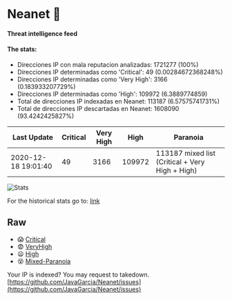 # Neanet :hocho:
#### Threat intelligence feed
#### The stats:

- Direcciones IP con mala reputacion analizadas: 1721277 (100%)
- Direcciones IP determinadas como 'Critical':  49 (0.00284672368248%)
- Direcciones IP determinadas como 'Very High':  3166 (0.183933207729%)
- Direcciones IP determinadas como 'High':  109972 (6.3889774859)
- Total de direcciones IP indexadas en Neanet:  113187 (6.57575741731%)
- Total de direcciones IP descartadas en Neanet:  1608090 (93.4242425827%)

| Last Update | Critical | Very High | High | Paranoia |
| --- | --- | --- | --- | --- |
| 2020-12-18 19:01:40 | 49 | 3166 | 109972 | 113187 mixed list (Critical + Very High + High)|

![Stats](https://docs.google.com/spreadsheets/d/e/2PACX-1vSnaNMIXVabIpDJjufMlzH7poXnshF3mgd8Is1g9ytUEzVsP5my4Trn8f-xkoLLQ38xpL3HtmUexLo6/pubchart?oid=501124687&format=image)

For the historical stats go to: [link](/stats.csv)
## Raw
- :scream: [Critical](https://raw.githubusercontent.com/JavaGarcia/Neanet/master/blacklists/neanet_critical.txt)
- :fearful: [VeryHigh](https://raw.githubusercontent.com/JavaGarcia/Neanet/master/blacklists/neanet_veryHigh.txtt)
- :frowning: [High](https://raw.githubusercontent.com/JavaGarcia/Neanet/master/blacklists/neanet_high.txt)
- :dizzy_face: [Mixed-Paranoia](https://raw.githubusercontent.com/JavaGarcia/Neanet/master/blacklists/neanet_all.txt)


Your IP is indexed? You may request to takedown. [https://github.com/JavaGarcia/Neanet/issues](https://github.com/JavaGarcia/Neanet/issues)




















































































































































































































































































































































































































































































































































































































































































































































































































































































































































































































































































































































































































































































































































































































































































































































































































































































































































































































































































































































































































































































































































































































































































































































































































































































































































































































































































































































































































































































































































































